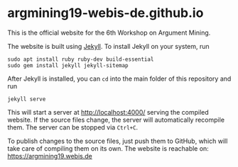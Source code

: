 # argmining19-webis-de.github.io
This is the official website for the 6th Workshop on Argument Mining.

The website is built using [Jekyll](https://jekyllrb.com/docs/). To install Jekyll on your system, run

    sudo apt install ruby ruby-dev build-essential
    sudo gem install jekyll jekyll-sitemap

After Jekyll is installed, you can `cd` into the main folder of this
repository and run

    jekyll serve

This will start a server at <http://localhost:4000/> serving the compiled
website. If the source files change, the server will automatically recompile
them. The server can be stopped via `Ctrl+C`.

To publish changes to the source files, just push them to GitHub, which will
take care of compiling them on its own. The website is reachable on: https://argmining19.webis.de
